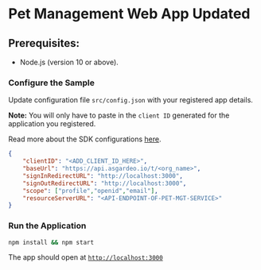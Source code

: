 # Pet Management Web App Updated

## Prerequisites:

- Node.js (version 10 or above).

### Configure the Sample

Update configuration file `src/config.json` with your registered app details.

**Note:** You will only have to paste in the `client ID` generated for the application you registered.

Read more about the SDK configurations [here](../../README.md#authprovider).

```json
{
    "clientID": "<ADD_CLIENT_ID_HERE>",
    "baseUrl": "https://api.asgardeo.io/t/<org_name>",
    "signInRedirectURL": "http://localhost:3000",
    "signOutRedirectURL": "http://localhost:3000",
    "scope": ["profile","openid","email"],
    "resourceServerURL": "<API-ENDPOINT-OF-PET-MGT-SERVICE>"
}
```

### Run the Application

```bash
npm install && npm start
```
The app should open at [`http://localhost:3000`](http://localhost:3000)
